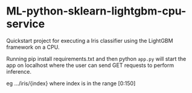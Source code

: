 # ML-python-sklearn-lightgbm-cpu-service

Quickstart project for executing a Iris classifier using the LightGBM framework on a CPU.

Running pip install requirements.txt and then python `app.py` will start the app on localhost where the user can send GET requests to perform inference.

eg .../iris/{index} where index is in the range [0:150]
